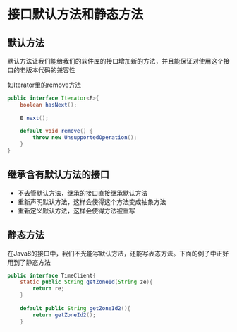 # 接口默认方法和静态方法

## 默认方法

默认方法让我们能给我们的软件库的接口增加新的方法，并且能保证对使用这个接口的老版本代码的兼容性

如Iterator里的remove方法

```java
public interface Iterator<E>{
    boolean hasNext();
    
    E next();
    
    default void remove() {
        throw new UnsupportedOperation();
    }
}
```

## 继承含有默认方法的接口

* 不去管默认方法，继承的接口直接继承默认方法
* 重新声明默认方法，这样会使得这个方法变成抽象方法
* 重新定义默认方法，这样会使得方法被重写



## 静态方法

在Java8的接口中，我们不光能写默认方法，还能写表态方法。下面的例子中正好用到了静态方法

```java
public interface TimeClient{
    static public String getZoneId(String ze){
        return re;
    }
    
    default public String getZoneId2(){
        return getZoneId2();
    }
    
```







